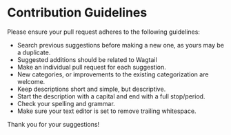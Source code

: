 # Contribution Guidelines

Please ensure your pull request adheres to the following guidelines:

- Search previous suggestions before making a new one, as yours may be a duplicate.
- Suggested additions should be related to Wagtail
- Make an individual pull request for each suggestion.
- New categories, or improvements to the existing categorization are welcome.
- Keep descriptions short and simple, but descriptive.
- Start the description with a capital and end with a full stop/period.
- Check your spelling and grammar.
- Make sure your text editor is set to remove trailing whitespace.

Thank you for your suggestions!
